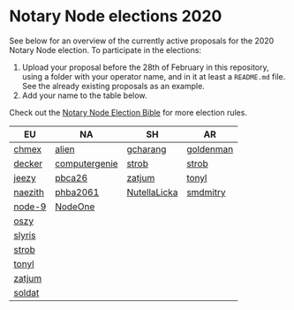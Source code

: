 # Notary Node elections 2020

See below for an overview of the currently active proposals for the 2020 Notary Node election.
To participate in the elections:

1. Upload your proposal before the 28th of February in this repository, using a folder with your operator name, and in it at least a `README.md` file. See the already existing proposals as an example.
2. Add your name to the table below.

Check out the [Notary Node Election Bible](https://github.com/KomodoPlatform/dPoW/blob/dev/doc/bible.md) for more election rules.  


|   EU	|   NA	|   SH	|   AR	|
|---	|---	|---	|---	|
|   [chmex](chmex/README.md)	    |   [alien](alien/README.md)	                |   [gcharang](gcharang/README.md)  |   [goldenman](goldenman/README.md)	|   	
|   [decker](decker/README.md)	    |   [computergenie](computergenie/README.md)	|   [strob](strob/README.md)	    |   [strob](strob/README.md)	        |   	
|   [jeezy](jeezy/README.md)	    |   [pbca26](pbca26/README.md)	                |   [zatjum](zatjum/README.md)	    |   [tonyl](tonyl/README.md)	        |   	
|   [naezith](naezith/README.md)    |   [phba2061](phba2061/README.md)              |   [NutellaLicka](NutellaLicka/README.md)   |   [smdmitry](smdmitry/README.md)	|       
|   [node-9](node-9/README.md)      |   [NodeOne](NodeOne/README.md)                |       |       |       
|   [oszy](oszy/README.md)          |                                               |       |       |       
|   [slyris](slyris/README.md)      |                                               |       |       |       
|   [strob](strob/README.md)        |                                               |       |       |
|   [tonyl](tonyl/README.md)        |                                               |       |       |
|   [zatjum](zatjum/README.md)    |       |       |       |
|   [soldat](soldat/README.md)    |       |       |       |